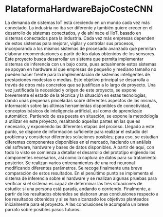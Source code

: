 # PlataformaHardwareBajoCosteCNN
La demanda de sistemas IoT está creciendo en un mundo cada vez más conectado. La industria  no iba ser diferente y también quiere crecer en el desarrollo de sistemas conectados, y de ahí nace  el IIoT, basado en sistemas conectados para la industria. Cada vez más empresas dependen de  estos sistemas para mejorar, vigilar y controlar sus procesos, incorporando a los mismos sistemas  de procesado avanzado que permitan elaborar recomendaciones a partir de los datos obtenidos de  los sensores. Este proyecto busca desarrollar un sistema que permita implementar sistemas de inferencia  con un bajo coste, pues actualmente estos sistemas se apoyan en hardware al que empresas de  pequeño y mediano tamaño no pueden hacer frente para la implementación de sistemas inteligentes de prestaciones modestas o medias. Este objetivo principal se desarrolla a través de otros más concretos que se justifican a lo largo de proyecto. Una vez justificada la necesidad y origen de este proyecto, se expone brevemente el estado de  la técnica y la situación en estas tecnologías, dando unas pequeñas pinceladas sobre diferentes  aspectos de las mismas, información sobre las últimas herramientas disponibles de conectividad, conceptos básicos de inteligencia artificial, así como de aprendizaje automático. Partiendo de esa puesta en situación, se expone la metodología a utilizar en este proyecto,  resaltando aquellas partes en las que es necesario, y exponiendo las diferentes etapas del proceso. Llegado a este punto, se dispone de información suficiente para realizar el estudio del  problema y considerar diferentes soluciones posibles; para eso, se estudian diferentes componentes  disponibles en el mercado, haciendo un análisis del software, hardware y bases de datos disponibles. A partir de aquí, con todo lo visto se comienza a detallar el desarrollo del prototipo eligiendo  los componentes necesarios, así como la captura de datos para su tratamiento posterior. Se realizan  varios entrenamientos de una red neuronal modificando diferentes parámetros. Se recoge  finalmente una breve comparación de estos resultados. En el penúltimo punto se implementa el sistema de inferencia sobre el hardware y se realizan  algunas pruebas para verificar si el sistema es capaz de determinar las tres situaciones de estudio:  si una persona está parada, andando o corriendo. Finalmente, a partir de los resultados obtenidos se elaboran unas conclusiones respecto a los  resultados obtenidos y si se han alcanzado los objetivos planteados inicialmente para el proyecto.  A las conclusiones le acompaña un breve párrafo sobre posibles pasos futuros.
